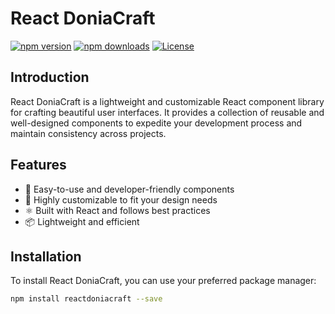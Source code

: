# React DoniaCraft

[![npm version](https://img.shields.io/npm/v/reactdoniacraft.svg)](https://www.npmjs.com/package/reactdoniacraft)
[![npm downloads](https://img.shields.io/npm/dm/reactdoniacraft.svg)](https://www.npmjs.com/package/reactdoniacraft)
[![License](https://img.shields.io/github/license/your-username/reactdoniacraft.svg)](https://github.com/your-username/reactdoniacraft/blob/main/LICENSE)

## Introduction

React DoniaCraft is a lightweight and customizable React component library for crafting beautiful user interfaces. It provides a collection of reusable and well-designed components to expedite your development process and maintain consistency across projects.

## Features

- 🚀 Easy-to-use and developer-friendly components
- 🎨 Highly customizable to fit your design needs
- ⚛️ Built with React and follows best practices
- 📦 Lightweight and efficient

## Installation

To install React DoniaCraft, you can use your preferred package manager:

```bash
npm install reactdoniacraft --save
